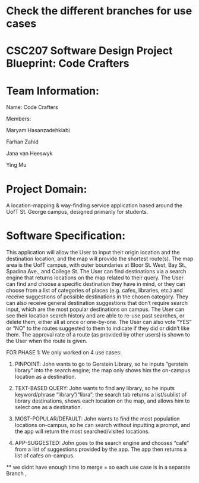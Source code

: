 # Check the different branches for use cases


# CSC207 Software Design Project Blueprint: Code Crafters

# Team Information:
Name: Code Crafters 

Members: 

Maryam Hasanzadehkiabi 

Farhan Zahid 

Jana van Heeswyk

Ying Mu

# Project Domain:
A location-mapping & way-finding service application based around the UofT St. George campus, designed primarily for students.

# Software Specification:
This application will allow the User to input their origin location and the destination location, and the map will provide the shortest route(s). The map area is the UofT campus, with outer boundaries at Bloor St. West, Bay St., Spadina Ave., and College St. The User can find destinations via a search engine that returns locations on the map related to their query. The User can find and choose a specific destination they have in mind, or they can choose from a list of categories of places (e.g. cafes, libraries, etc.) and receive suggestions of possible destinations in the chosen category. They can also receive general destination suggestions that don’t require search input, which are the most popular destinations on campus. The User can see their location search history and are able to re-use past searches, or delete them, either all at once or one-by-one. The User can also vote “YES” or “NO” to the routes suggested to them to indicate if they did or didn’t like them. The approval rate of a route (as provided by other users) is shown to the User when the route is given.


FOR PHASE 1:
We only worked on 4 use cases: 

1) PINPOINT: John wants to go to Gerstein Library, so he inputs “gerstein library” into the search engine; the map only shows him the on-campus location as a destination.

2) TEXT-BASED QUERY: John wants to find any library, so he inputs keyword/phrase “library”/“libra”; the search tab returns a list/sublist of library destinations, shows each location on the map, and allows him to select one as a destination. 

3) MOST-POPULAR/DEFAULT: John wants to find the most population locations on-campus, so he can search without inputting a prompt, and the app will return the most searched/visited locations. 

4) APP-SUGGESTED: John goes to the search engine and chooses “cafe” from a list of suggestions provided by the app. The app then returns a list of cafes on-campus.



** we didnt have enough time to merge = so each use case is in a separate Branch , 
